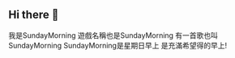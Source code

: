 ## Hi there 👋

<!--
**SundayMorning131/SundayMorning131** is a ✨ _special_ ✨ repository because its `README.md` (this file) appears on your GitHub profile.

Here are some ideas to get you started:

- 🔭 I’m currently working on ...
- 🌱 I’m currently learning ...
- 👯 I’m looking to collaborate on ...
- 🤔 I’m looking for help with ...
- 💬 Ask me about ...
- 📫 How to reach me: ...
- 😄 Pronouns: ...
- ⚡ Fun fact: ...
-->
我是SundayMorning
遊戲名稱也是SundayMorning
有一首歌也叫SundayMorning
SundayMorning是星期日早上
是充滿希望得的早上!
